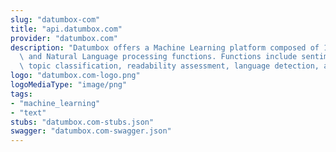 ```yaml
---
slug: "datumbox-com"
title: "api.datumbox.com"
provider: "datumbox.com"
description: "Datumbox offers a Machine Learning platform composed of 14 classifiers\
  \ and Natural Language processing functions. Functions include sentiment analysis,\
  \ topic classification, readability assessment, language detection, and much more."
logo: "datumbox.com-logo.png"
logoMediaType: "image/png"
tags:
- "machine_learning"
- "text"
stubs: "datumbox.com-stubs.json"
swagger: "datumbox.com-swagger.json"
---
```

